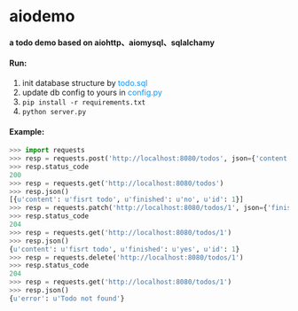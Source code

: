 # aiodemo

#### a todo demo based on aiohttp、aiomysql、sqlalchamy

#### Run:  
1. init database structure by <font color=#0099ff>todo.sql</font>
2. update db config to yours in <font color=#0099ff>config.py</font>
3. ```pip install -r requirements.txt```
4. ```python server.py```

#### Example:  
``` python
>>> import requests  
>>> resp = requests.post('http://localhost:8080/todos', json={'content': 'fisrt todo'})  
>>> resp.status_code  
200  
>>> resp = requests.get('http://localhost:8080/todos')  
>>> resp.json()  
[{u'content': u'fisrt todo', u'finished': u'no', u'id': 1}]  
>>> resp = requests.patch('http://localhost:8080/todos/1', json={'finished': 'yes'})  
>>> resp.status_code  
204  
>>> resp = requests.get('http://localhost:8080/todos/1')  
>>> resp.json()  
{u'content': u'fisrt todo', u'finished': u'yes', u'id': 1}  
>>> resp = requests.delete('http://localhost:8080/todos/1')  
>>> resp.status_code  
204  
>>> resp = requests.get('http://localhost:8080/todos/1')  
>>> resp.json()  
{u'error': u'Todo not found'}  
```